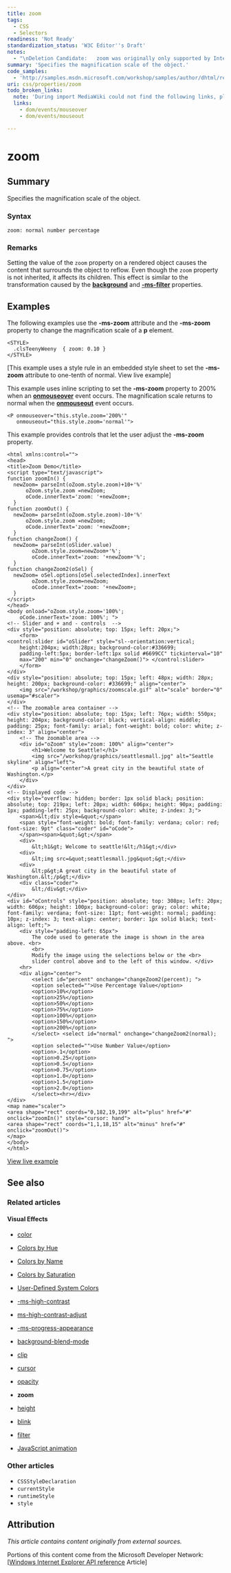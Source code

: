 ```yaml
---
title: zoom
tags:
  - CSS
  - Selectors
readiness: 'Not Ready'
standardization_status: 'W3C Editor''s Draft'
notes:
  - "\nDeletion Candidate:   zoom was originally only supported by Internet Explorer. It is now outdated and shouldn't be recommended any more.\n\n"
summary: 'Specifies the magnification scale of the object.'
code_samples:
  - 'http://samples.msdn.microsoft.com/workshop/samples/author/dhtml/refs/zoom.htm'
uri: css/properties/zoom
todo_broken_links:
  note: 'During import MediaWiki could not find the following links, please fix and adjust this list.'
  links:
    - dom/events/mouseover
    - dom/events/mouseout

---
```

# zoom

## Summary

Specifies the magnification scale of the object.

### Syntax

`zoom: normal number percentage`

### Remarks

Setting the value of the `zoom` property on a rendered object causes the content that surrounds the object to reflow. Even though the `zoom` property is not inherited, it affects its children. This effect is similar to the transformation caused by the [**background**](/html/attributes/background_(Body_element)) and [**-ms-filter**](/css/media_queries/filter) properties.

## Examples

The following examples use the **-ms-zoom** attribute and the **-ms-zoom** property to change the magnification scale of a **p** element.

    <STYLE>
      .clsTeenyWeeny  { zoom: 0.10 }
    </STYLE>

[This example uses a style rule in an embedded style sheet to set the **-ms-zoom** attribute to one-tenth of normal. View live example]

This example uses inline scripting to set the **-ms-zoom** property to 200% when an [**onmouseover**](/w/index.php?title=dom/events/mouseover&action=edit&redlink=1) event occurs. The magnification scale returns to normal when the [**onmouseout**](/w/index.php?title=dom/events/mouseout&action=edit&redlink=1) event occurs.

    <P onmouseover="this.style.zoom='200%'"
       onmouseout="this.style.zoom='normal'">

This example provides controls that let the user adjust the **-ms-zoom** property.

    <html xmlns:control="">
    <head>
    <title>Zoom Demo</title>
    <script type="text/javascript">
    function zoomIn() {
      newZoom= parseInt(oZoom.style.zoom)+10+'%'
          oZoom.style.zoom =newZoom;
          oCode.innerText='zoom: '+newZoom+;
      }
    function zoomOut() {
      newZoom= parseInt(oZoom.style.zoom)-10+'%'
          oZoom.style.zoom =newZoom;
          oCode.innerText='zoom: '+newZoom+;
      }
    function changeZoom() {
      newZoom= parseInt(oSlider.value)
            oZoom.style.zoom=newZoom+'%';
            oCode.innerText='zoom: '+newZoom+'%';
      }
    function changeZoom2(oSel) {
      newZoom= oSel.options[oSel.selectedIndex].innerText
            oZoom.style.zoom=newZoom;
            oCode.innerText='zoom: '+newZoom+;
      }
    </script>
    </head>
    <body onload="oZoom.style.zoom='100%';
        oCode.innerText='zoom: 100%'; ">
    <!-- Slider and + and - controls  -->
    <div style="position: absolute; top: 15px; left: 20px;">
        <form>
    <control:slider id="oSlider" style="sl--orientation:vertical;
        height:204px; width:28px; background-color:#336699;
        padding-left:5px; border-left:1px solid #6699CC" tickinterval="10"
        max="200" min="0" onchange="changeZoom()"> </control:slider>
        </form>
    </div>
    <div style="position: absolute; top: 15px; left: 48px; width: 28px; height: 200px; background-color: #336699;" align="center">
        <img src="/workshop/graphics/zoomscale.gif" alt="scale" border="0" usemap="#scaler">
    </div>
    <!-- The zoomable area container -->
    <div style="position: absolute; top: 15px; left: 76px; width: 550px; height: 204px; background-color: black; vertical-align: middle; padding: 25px; font-family: arial; font-weight: bold; color: white; z-index: 3" align="center">
        <!-- The zoomable area -->
        <div id="oZoom" style="zoom: 100%" align="center">
            <h1>Welcome to Seattle!</h1>
            <img src="/workshop/graphics/seattlesmall.jpg" alt="Seattle skyline" align="left">
            <p align="center">A great city in the beautiful state of Washington.</p>
        </div>
    </div>
    <!-- Displayed code -->
    <div style="overflow: hidden; border: 1px solid black; position: absolute; top: 219px; left: 20px; width: 606px; height: 90px; padding: 1px; padding-left: 25px; background-color: white; z-index: 3;">
        <span>&lt;div style=&quot;</span>
        <span style="font-weight: bold; font-family: verdana; color: red; font-size: 9pt" class="coder" id="oCode">
        </span><span>&quot;&gt;</span>
        <div>
            &lt;h1&gt; Welcome to seattle!&lt;/h1&gt;</div>
        <div>
            &lt;img src=&quot;seattlesmall.jpg&quot;&gt;</div>
        <div>
            &lt;p&gt;A great city in the beautiful state of Washington.&lt;/p&gt;</div>
        <div class="coder">
            &lt;/div&gt;</div>
    </div>
    <div id="oControls" style="position: absolute; top: 308px; left: 20px; width: 606px; height: 100px; background-color: gray; color: white; font-family: verdana; font-size: 11pt; font-weight: normal; padding: 10px; z-index: 3; text-align: center; border: 1px solid black; text-align: left;">
        <div style="padding-left: 65px">
            The code used to generate the image is shown in the area above. <br>
            <br>
            Modify the image using the selections below or the <br>
            slider control above and to the left of this window. </div>
        <hr>
        <div align="center">
            <select id="percent" onchange="changeZoom2(percent); ">
            <option selected="">Use Percentage Value</option>
            <option>10%</option>
            <option>25%</option>
            <option>50%</option>
            <option>75%</option>
            <option>100%</option>
            <option>150%</option>
            <option>200%</option>
            </select> <select id="normal" onchange="changeZoom2(normal); ">
            <option selected="">Use Number Value</option>
            <option>.1</option>
            <option>0.25</option>
            <option>0.5</option>
            <option>0.75</option>
            <option>1.0</option>
            <option>1.5</option>
            <option>2.0</option>
            </select><hr></div>
    </div>
    <map name="scaler">
    <area shape="rect" coords="0,182,19,199" alt="plus" href="#" onclick="zoomIn()" style="cursor: hand">
    <area shape="rect" coords="1,1,18,15" alt="minus" href="#" onclick="zoomOut()">
    </map>
    </body>
    </html>

[View live example](http://samples.msdn.microsoft.com/workshop/samples/author/dhtml/refs/zoom.htm)

## See also

### Related articles

#### Visual Effects

-   [color](/css/color)

-   [Colors by Hue](/css/color/colors_by_hue)

-   [Colors by Name](/css/color/colors_by_name)

-   [Colors by Saturation](/css/color/colors_by_saturation)

-   [User-Defined System Colors](/css/color/user-defined_system_colors)

-   [-ms-high-contrast](/css/high_contrast_mode/properties/-ms-high-contrast)

-   [ms-high-contrast-adjust](/css/high_contrast_modeapis/properties/ms-high-contrast-adjust)

-   [-ms-progress-appearance](/css/properties/-ms-progress-appearance)

-   [background-blend-mode](/css/properties/background-blend-mode)

-   [clip](/css/properties/clip)

-   [cursor](/css/properties/cursor)

-   [opacity](/css/properties/opacity)

-   **zoom**

-   [height](/html/attributes/height)

-   [blink](/html/elements/blink)

-   [filter](/svg/elements/filter)

-   [JavaScript animation](/tutorials/animation_in_javascript_2)

### Other articles

-   `CSSStyleDeclaration`
-   `currentStyle`
-   `runtimeStyle`
-   `style`

## Attribution

*This article contains content originally from external sources.*

Portions of this content come from the Microsoft Developer Network: [[Windows Internet Explorer API reference](http://msdn.microsoft.com/en-us/library/ie/hh828809%28v=vs.85%29.aspx) Article]

